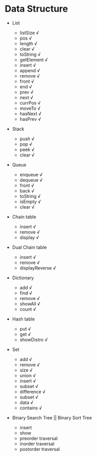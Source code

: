 # Data Structure

- List
    - listSize √
    - pos √
    - length √
    - clear √
    - toString √
    - getElement √
    - insert √
    - append √
    - remove √
    - front √
    - end √
    - prev √
    - next √
    - currPos √
    - moveTo √
    - hasNext √
    - hasPrev √

- Stack
    - push √
    - pop √
    - peek √
    - clear √

- Queue
    - enqueue √
    - dequeue √
    - front √
    - back √
    - toString √
    - isEmpty √
    - clear √

- Chain table
    - insert √
    - remove √
    - display √

- Dual Chain table
    - insert √
    - remove √
    - displayReverse √

- Dictionary
    - add √
    - find √
    - remove √
    - showAll √
    - count √

- Hash table
    - put √
    - get √
    - showDistro √

- Set
    - add √
    - remove √
    - size √
    - union √
    - insert √
    - subset √
    - difference √
    - subset √
    - data √
    - contains √

- Binary Search Tree || Binary Sort Tree
    - insert
    - show
    - preorder traversal
    - inorder traversal
    - postorder traversal

